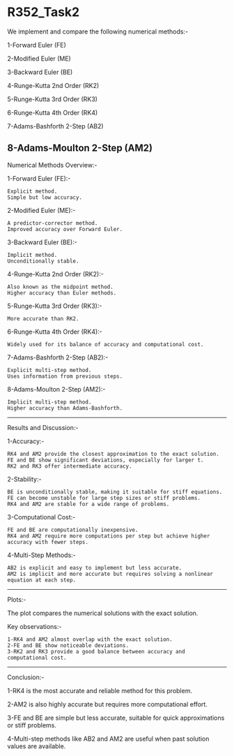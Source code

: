 # R352_Task2
We implement and compare the following numerical methods:-

  1-Forward Euler (FE)
  
  2-Modified Euler (ME)
  
  3-Backward Euler (BE)
  
  4-Runge-Kutta 2nd Order (RK2)
  
  5-Runge-Kutta 3rd Order (RK3)
  
  6-Runge-Kutta 4th Order (RK4)
  
  7-Adams-Bashforth 2-Step (AB2)
  
  8-Adams-Moulton 2-Step (AM2)
  ------------------------------------------------------------------
Numerical Methods Overview:-

  1-Forward Euler (FE):-
  
    Explicit method.
    Simple but low accuracy.
    
  2-Modified Euler (ME):-
  
    A predictor-corrector method.
    Improved accuracy over Forward Euler.
  
  3-Backward Euler (BE):-
  
    Implicit method.
    Unconditionally stable.
  
  4-Runge-Kutta 2nd Order (RK2):-
  
    Also known as the midpoint method.
    Higher accuracy than Euler methods.
  
  5-Runge-Kutta 3rd Order (RK3):-
  
    More accurate than RK2.
  
  6-Runge-Kutta 4th Order (RK4):-
  
    Widely used for its balance of accuracy and computational cost.

  7-Adams-Bashforth 2-Step (AB2):-
  
    Explicit multi-step method.
    Uses information from previous steps.

  8-Adams-Moulton 2-Step (AM2):-
  
    Implicit multi-step method.
    Higher accuracy than Adams-Bashforth.
--------------------------------------------------------------------------------
Results and Discussion:-

  1-Accuracy:-
  
    RK4 and AM2 provide the closest approximation to the exact solution.
    FE and BE show significant deviations, especially for larger t.
    RK2 and RK3 offer intermediate accuracy.
  
  2-Stability:-
  
    BE is unconditionally stable, making it suitable for stiff equations.
    FE can become unstable for large step sizes or stiff problems.
    RK4 and AM2 are stable for a wide range of problems.
  
  3-Computational Cost:-
  
    FE and BE are computationally inexpensive.
    RK4 and AM2 require more computations per step but achieve higher accuracy with fewer steps.
    
  4-Multi-Step Methods:-
  
    AB2 is explicit and easy to implement but less accurate.
    AM2 is implicit and more accurate but requires solving a nonlinear equation at each step.
--------------------------------------------------------------------------------------
Plots:-

  The plot compares the numerical solutions with the exact solution.
  
  Key observations:-
  
    1-RK4 and AM2 almost overlap with the exact solution.
    2-FE and BE show noticeable deviations.
    3-RK2 and RK3 provide a good balance between accuracy and computational cost.
  ------------------------------------------------------------------------------------
Conclusion:-

  1-RK4 is the most accurate and reliable method for this problem.
  
  2-AM2 is also highly accurate but requires more computational effort.
  
  3-FE and BE are simple but less accurate, suitable for quick approximations or stiff problems.
  
  4-Multi-step methods like AB2 and AM2 are useful when past solution values are available.
